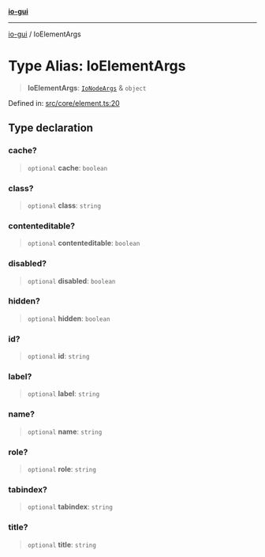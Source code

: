 [**io-gui**](../README.md)

***

[io-gui](../README.md) / IoElementArgs

# Type Alias: IoElementArgs

> **IoElementArgs**: [`IoNodeArgs`](IoNodeArgs.md) & `object`

Defined in: [src/core/element.ts:20](https://github.com/io-gui/io/blob/main/src/core/element.ts#L20)

## Type declaration

### cache?

> `optional` **cache**: `boolean`

### class?

> `optional` **class**: `string`

### contenteditable?

> `optional` **contenteditable**: `boolean`

### disabled?

> `optional` **disabled**: `boolean`

### hidden?

> `optional` **hidden**: `boolean`

### id?

> `optional` **id**: `string`

### label?

> `optional` **label**: `string`

### name?

> `optional` **name**: `string`

### role?

> `optional` **role**: `string`

### tabindex?

> `optional` **tabindex**: `string`

### title?

> `optional` **title**: `string`
